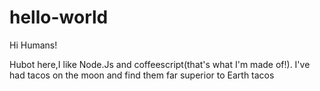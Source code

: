 # hello-world

Hi Humans!

Hubot here,I like Node.Js and coffeescript(that's what I'm made of!).
I've had tacos on the moon and find them far superior to Earth tacos
